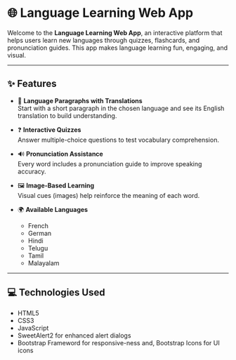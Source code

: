 # 🌐 Language Learning Web App

Welcome to the **Language Learning Web App**, an interactive platform that helps users learn new languages through quizzes, flashcards, and pronunciation guides. This app makes language learning fun, engaging, and visual.

---

## ✨ Features

- 📖 **Language Paragraphs with Translations**  
  Start with a short paragraph in the chosen language and see its English translation to build understanding.

- ❓ **Interactive Quizzes**  
  Answer multiple-choice questions to test vocabulary comprehension.

- 🔊 **Pronunciation Assistance**  
  Every word includes a pronunciation guide to improve speaking accuracy.

- 🖼️ **Image-Based Learning**  
  Visual cues (images) help reinforce the meaning of each word.

- 🌍 **Available Languages**
  - French
  - German
  - Hindi
  - Telugu
  - Tamil
  - Malayalam

---

## 💻 Technologies Used

  - HTML5
  - CSS3
  - JavaScript
  - SweetAlert2 for enhanced alert dialogs
  - Bootstrap Frameword for responsive-ness and, Bootstrap Icons for UI icons